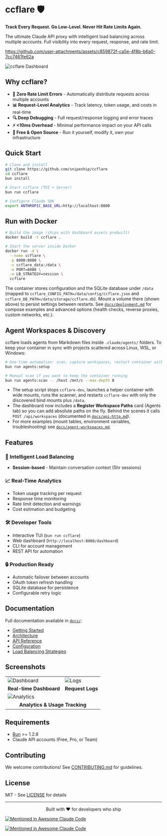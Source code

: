 # ccflare 🛡️

**Track Every Request. Go Low-Level. Never Hit Rate Limits Again.**

The ultimate Claude API proxy with intelligent load balancing across multiple accounts. Full visibility into every request, response, and rate limit.


https://github.com/user-attachments/assets/c859872f-ca5e-4f8b-b6a0-7cc7461fe62a


![ccflare Dashboard](apps/lander/src/screenshot-dashboard.png)

## Why ccflare?

- **🚀 Zero Rate Limit Errors** - Automatically distribute requests across multiple accounts
- **📊 Request-Level Analytics** - Track latency, token usage, and costs in real-time  
- **🔍 Deep Debugging** - Full request/response logging and error traces
- **⚡ <10ms Overhead** - Minimal performance impact on your API calls
- **💸 Free & Open Source** - Run it yourself, modify it, own your infrastructure

## Quick Start

```bash
# Clone and install
git clone https://github.com/snipeship/ccflare
cd ccflare
bun install

# Start ccflare (TUI + Server)
bun run ccflare

# Configure Claude SDK
export ANTHROPIC_BASE_URL=http://localhost:8080
```

## Run with Docker

```bash
# Build the image (ships with dashboard assets prebuilt)
docker build -t ccflare .

# Start the server inside Docker
docker run -d \
  --name ccflare \
  -p 8080:8080 \
  -v ccflare_data:/data \
  -e PORT=8080 \
  -e LB_STRATEGY=session \
  ccflare
```

The container stores configuration and the SQLite database under `/data` (mapped to
`ccflare_CONFIG_PATH=/data/config/ccflare.json` and `ccflare_DB_PATH=/data/storage/ccflare.db`).
Mount a volume there (shown above) to persist settings between restarts. See
[`docs/deployment.md`](docs/deployment.md#docker-deployment) for compose examples
and advanced options (health checks, reverse proxies, custom networks, etc.).

## Agent Workspaces & Discovery

ccflare loads agents from Markdown files inside `.claude/agents/` folders. To keep
your container in sync with projects scattered across Linux, WSL, or Windows:

```bash
# One-time automation: scan, capture workspaces, restart container with minimal mounts
bun run agents:setup

# Manual scan if you want to keep the container running
bun run agents:scan -- /host /mnt/c --max-depth 8
```

- The setup script stops `ccflare-dev`, launches a helper container with wide
  mounts, runs the scanner, and restarts `ccflare-dev` with only the discovered
  bind mounts plus `/data`.
- The dashboard now includes a **Register Workspace Paths** card (Agents tab) so
  you can add absolute paths on the fly. Behind the scenes it calls
  `POST /api/workspaces` (documented in [`docs/api-http.md`](docs/api-http.md#post-apiworkspaces)).
- For more examples (mount tables, environment variables, troubleshooting) see
  [`docs/agent-workspaces.md`](docs/agent-workspaces.md).

## Features

### 🎯 Intelligent Load Balancing
- **Session-based** - Maintain conversation context (5hr sessions)

### 📈 Real-Time Analytics
- Token usage tracking per request
- Response time monitoring
- Rate limit detection and warnings
- Cost estimation and budgeting

### 🛠️ Developer Tools
- Interactive TUI (`bun run ccflare`)
- Web dashboard (`http://localhost:8080/dashboard`)
- CLI for account management
- REST API for automation

### 🔒 Production Ready
- Automatic failover between accounts
- OAuth token refresh handling
- SQLite database for persistence
- Configurable retry logic

## Documentation

Full documentation available in [`docs/`](docs/):
- [Getting Started](docs/index.md)
- [Architecture](docs/architecture.md) 
- [API Reference](docs/api-http.md)
- [Configuration](docs/configuration.md)
- [Load Balancing Strategies](docs/load-balancing.md)

## Screenshots

<table>
  <tr>
    <td><img src="apps/lander/src/screenshot-dashboard.png" alt="Dashboard"/></td>
    <td><img src="apps/lander/src/screenshot-logs.png" alt="Logs"/></td>
  </tr>
  <tr>
    <td align="center"><b>Real-time Dashboard</b></td>
    <td align="center"><b>Request Logs</b></td>
  </tr>
  <tr>
    <td colspan="2"><img src="apps/lander/src/screenshot-analytics.png" alt="Analytics"/></td>
  </tr>
  <tr>
    <td colspan="2" align="center"><b>Analytics & Usage Tracking</b></td>
  </tr>
</table>

## Requirements

- [Bun](https://bun.sh) >= 1.2.8
- Claude API accounts (Free, Pro, or Team)

## Contributing

We welcome contributions! See [CONTRIBUTING.md](docs/contributing.md) for guidelines.

## License

MIT - See [LICENSE](LICENSE) for details

---

<p align="center">
  Built with ❤️ for developers who ship
</p>

[![Mentioned in Awesome Claude Code](https://awesome.re/mentioned-badge-flat.svg)](https://github.com/hesreallyhim/awesome-claude-code)

[![Mentioned in Awesome Claude Code](https://awesome.re/mentioned-badge.svg)](https://github.com/hesreallyhim/awesome-claude-code)
